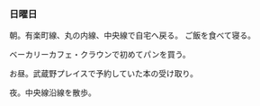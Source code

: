 ### 日曜日

朝。有楽町線、丸の内線、中央線で自宅へ戻る。
ご飯を食べて寝る。

ベーカリーカフェ・クラウンで初めてパンを買う。

お昼。武蔵野プレイスで予約していた本の受け取り。

夜。中央線沿線を散歩。